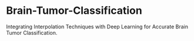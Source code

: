 # Brain-Tumor-Classification
Integrating Interpolation Techniques with Deep Learning for Accurate Brain Tumor Classification.
